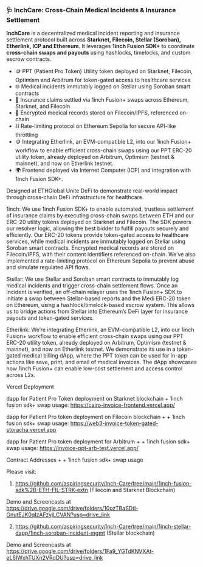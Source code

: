 ### 🩺 InchCare: Cross-Chain Medical Incidents & Insurance Settlement

**InchCare** is a decentralized medical incident reporting and insurance settlement protocol built across **Starknet, Filecoin, Stellar (Soroban), Etherlink, ICP and Ethereum**. It leverages **1inch Fusion SDK+** to coordinate **cross-chain swaps and payouts** using hashlocks, timelocks, and custom escrow contracts.

* 🪙 PPT (Patient Pro Token) Utility token deployed on Starknet, Filecoin, Optimism and Arbitrum for token-gated access to healthcare services
* 🌐 Medical incidents immutably logged on Stellar using Soroban smart contracts
* 🔁 Insurance claims settled via 1inch Fusion+ swaps across Ethereum, Starknet, and Filecoin
* 💾 Encrypted medical records stored on Filecoin/IPFS, referenced on-chain
* ⛓️ Rate-limiting protocol on Ethereum Sepolia for secure API-like throttling
* 🪙 Integrating Etherlink, an EVM-compatible L2, into our 1inch Fusion+ workflow to enable efficient cross-chain swaps using our PPT ERC-20 utility token, already deployed on Arbitrum, Optimism (testnet & mainnet), and now on Etherlink testnet.
* 🌍 Frontend deployed via Internet Computer (ICP) and integration with 1inch Fusion SDK+.

Designed at ETHGlobal Unite DeFi to demonstrate real-world impact through cross-chain DeFi infrastructure for healthcare.

1inch: We use 1inch Fusion SDK+ to enable automated, trustless settlement of insurance claims by executing cross-chain swaps between ETH and our ERC-20 utility tokens deployed on Starknet and Filecoin. The SDK powers our resolver logic, allowing the best bidder to fulfill payouts securely and efficiently. Our ERC-20 tokens provide token-gated access to healthcare services, while medical incidents are immutably logged on Stellar using Soroban smart contracts. Encrypted medical records are stored on Filecoin/IPFS, with their content identifiers referenced on-chain. We’ve also implemented a rate-limiting protocol on Ethereum Sepolia to prevent abuse and simulate regulated API flows.


Stellar: We use Stellar and Soroban smart contracts to immutably log medical incidents and trigger cross-chain settlement flows. Once an incident is verified, an off-chain relayer uses the 1inch Fusion+ SDK to initiate a swap between Stellar-based reports and the Medi ERC-20 token on Ethereum, using a hashlock/timelock-based escrow system. This allows us to bridge actions from Stellar into Ethereum’s DeFi layer for insurance payouts and token-gated services.

Etherlink: We’re integrating Etherlink, an EVM-compatible L2, into our 1inch Fusion+ workflow to enable efficient cross-chain swaps using our PPT ERC-20 utility token, already deployed on Arbitrum, Optimism (testnet & mainnet), and now on Etherlink testnet. We demonstrate its use in a token-gated medical billing dApp, where the PPT token can be used for in-app actions like save, print, and email of medical invoices. The dApp showcases how 1inch Fusion+ can enable low-cost settlement and access control across L2s.


Vercel Deployment

dapp for Patient Pro Token deployment on Starknet blockchain + 1inch fusion sdk+ swap usage: https://cairo-invoice-frontend.vercel.app/

dapp for Patient Pro token deployment on Filecoin blockchain + + 1inch fusion sdk+ swap usage: https://web3-invoice-token-gated-storacha.vercel.app 

dapp for Patient Pro token deployment for Arbitrum + + 1inch fusion sdk+ swap usage: https://invoice-ppt-arb-test.vercel.app/


Contract Addresses + + 1inch fusion sdk+ swap usage

Please visit: 

1. https://github.com/aspiringsecurity/Inch-Care/tree/main/1inch-fusion-sdk%2B-ETH-FIL-STRK-extn (Filecoin and Starknet Blockchain)

Demo and Screencasts at https://drive.google.com/drive/folders/10ozTBaSDtI-GnutEJK0qIzAFzyjLCVAN?usp=drive_link

2. https://github.com/aspiringsecurity/Inch-Care/tree/main/1inch-stellar-dapp/1inch-soroban-incident-mgmt (Stellar blockchain)

Demo and Screencasts at https://drive.google.com/drive/folders/1Fa9_YGTdKNVXAt-eL6IWxhTUXn2VRqDU?usp=drive_link



